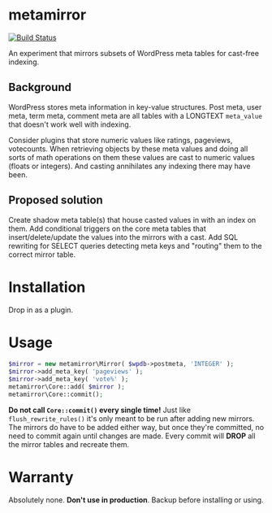 # metamirror

[![Build Status](https://travis-ci.org/soulseekah/metamirror.svg?branch=master)](https://travis-ci.org/soulseekah/metamirror)

An experiment that mirrors subsets of WordPress meta tables for cast-free indexing.

## Background

WordPress stores meta information in key-value structures. Post meta, user meta, term meta, comment meta are all tables with a LONGTEXT `meta_value` that doesn't work well with indexing.

Consider plugins that store numeric values like ratings, pageviews, votecounts. When retrieving objects by these meta values and doing all sorts of math operations on them these values are cast to numeric values (floats or integers). And casting annihilates any indexing there may have been.

## Proposed solution

Create shadow meta table(s) that house casted values in with an index on them. Add conditional triggers on the core meta tables that insert/delete/update the values into the mirrors with a cast. Add SQL rewriting for SELECT queries detecting meta keys and "routing" them to the correct mirror table.

# Installation

Drop in as a plugin.

# Usage

```php
$mirror = new metamirror\Mirror( $wpdb->postmeta, 'INTEGER' );
$mirror->add_meta_key( 'pageviews' );
$mirror->add_meta_key( 'vote%' );
metamirror\Core::add( $mirror );
metamirror\Core::commit();
```

**Do not call `Core::commit()` every single time!** Just like `flush_rewrite_rules()` it's only meant to be run after adding new mirrors. The mirrors do have to be added either way, but once they're committed, no need to commit again until changes are made. Every commit will **DROP** all the mirror tables and recreate them.

# Warranty

Absolutely none. **Don't use in production**. Backup before installing or using.
